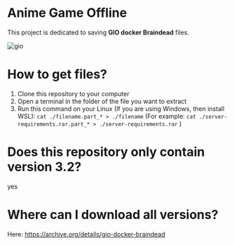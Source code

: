 # Anime Game Offline

This project is dedicated to saving **GIO docker Braindead** files.

![gio](https://repository-images.githubusercontent.com/683722200/392c0d0c-1869-4bc4-9892-4c8a4de9af98)

# How to get files?

1. Clone this repository to your computer
2. Open a terminal in the folder of the file you want to extract
3. Run this command on your Linux (If you are using Windows, then install WSL): `cat ./filename.part_* > ./filename` (For example: `cat ./server-requirements.rar.part_* > ./server-requirements.rar` )

# Does this repository only contain version 3.2?
yes

# Where can I download all versions?
Here: https://archive.org/details/gio-docker-braindead
